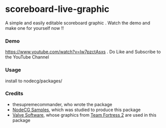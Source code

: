 scoreboard-live-graphic
=======================

A simple and easily editable scoreboard graphic . Watch the demo and make one for yourself now !!

### Demo
https://www.youtube.com/watch?v=Iw7pzctAsxs . Do Like and Subscribe to the YouTube Channel

### Usage
install to nodecg/packages/

### Credits
* thesupremecommander, who wrote the package
* [NodeCG Samples](https://github.com/nodecg/nodecg-samples), which was studied to produce this package
* [Valve Software](http://valvesoftware.com/), whose graphics from [Team Fortress 2](http://teamfortress.com/) are used in this package
